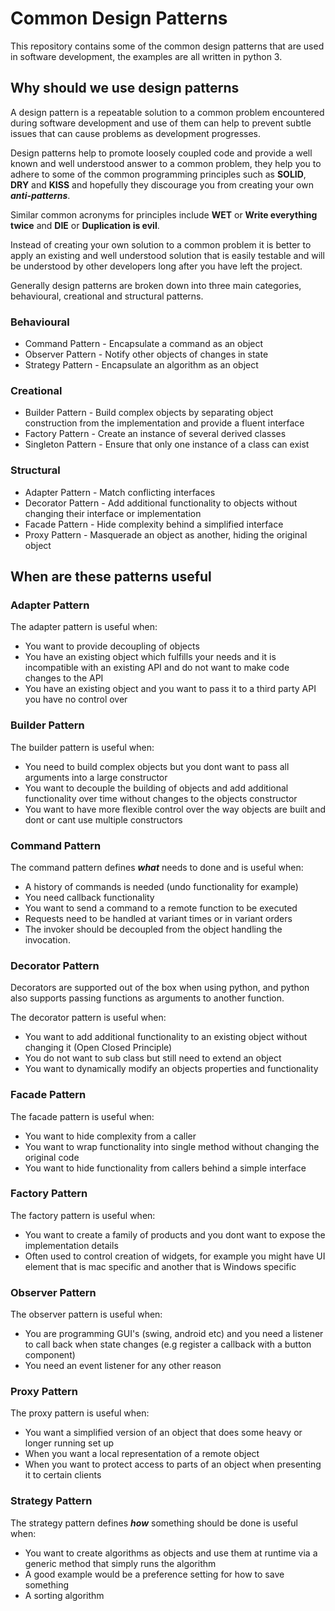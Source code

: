 # Common Design Patterns

This repository contains some of the common design patterns that are used in software development, the examples are all written in python 3.

## Why should we use design patterns

A design pattern is a repeatable solution to a common problem encountered during software development and use of them can help to prevent subtle issues that can cause problems as development progresses.

Design patterns help to promote loosely coupled code and provide a well known and well understood answer to a common problem, they help you to adhere to some of the common programming principles such as **SOLID**, **DRY** and **KISS** and hopefully they discourage you from creating your own ***anti-patterns***. 

Similar common acronyms  for principles include **WET** or **Write everything twice** and **DIE** or **Duplication is evil**.

Instead of creating your own solution to a common problem it is better to apply an existing and well understood solution that is easily testable and will be understood by other developers long after you have left the project.

Generally design patterns are broken down into three main categories, behavioural, creational and structural patterns.

### Behavioural

* Command Pattern - Encapsulate a command as an object
* Observer Pattern - Notify other objects of changes in state
* Strategy Pattern - Encapsulate an algorithm as an object

### Creational

* Builder Pattern - Build complex objects by separating object construction from the implementation and provide a fluent interface
* Factory Pattern - Create an instance of several derived classes
* Singleton Pattern - Ensure that only one instance of a class can exist

### Structural

* Adapter Pattern - Match conflicting interfaces
* Decorator Pattern - Add additional functionality to objects without changing their interface or implementation
* Facade Pattern - Hide complexity behind a simplified interface
* Proxy Pattern - Masquerade an object as another, hiding the original object

## When are these patterns useful

### Adapter Pattern

The adapter pattern is useful when:

* You want to provide decoupling of objects
* You have an existing object which fulfills your needs and it is incompatible with an existing API and do not want to make code changes to the API
* You have an existing object and you want to pass it to a third party API you have no control over

### Builder Pattern

The builder pattern is useful when:

* You need to build complex objects but you dont want to pass all arguments into a large constructor
* You want to decouple the building of objects and add additional functionality over time without changes to the objects constructor
* You want to have more flexible control over the way objects are built and dont or cant use multiple constructors

### Command Pattern

The command pattern defines ***what*** needs to done and is useful when:

* A history of commands is needed (undo functionality for example)
* You need callback functionality
* You want to send a command to a remote function to be executed
* Requests need to be handled at variant times or in variant orders
* The invoker should be decoupled from the object handling the invocation.

### Decorator Pattern

Decorators are supported out of the box when using python, and python also supports passing functions as arguments to another function.

The decorator pattern is useful when:

* You want to add additional functionality to an existing object without changing it (Open Closed Principle)
* You do not want to sub class but still need to extend an object
* You want to dynamically modify an objects properties and functionality

### Facade Pattern

The facade pattern is useful when:

* You want to hide complexity from a caller
* You want to wrap functionality into single method without changing the original code
* You want to hide functionality from callers behind a simple interface

### Factory Pattern

The factory pattern is useful when:

* You want to create a family of products and you dont want to expose the implementation details
* Often used to control creation of widgets, for example you might have UI element that is mac specific and another that is Windows specific

### Observer Pattern

The observer pattern is useful when:

* You are programming GUI's (swing, android etc) and you need a listener to call back when state changes (e.g register a callback with a button component)
* You need an event listener for any other reason

### Proxy Pattern

The proxy pattern is useful when:

* You want a simplified version of an object that does some heavy or longer running set up
* When you want a local representation of a remote object
* When you want to protect access to parts of an object when presenting it to certain clients

### Strategy Pattern

The strategy pattern defines ***how*** something should be done is useful when:

* You want to create algorithms as objects and use them at runtime via a generic method that simply runs the algorithm
* A good example would be a preference setting for how to save something
* A sorting algorithm
